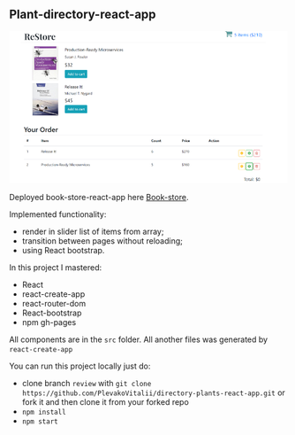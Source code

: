 ## Plant-directory-react-app

![](https://github.com/PlevakoVitalii/book-store-react-app/blob/master/book-store-screen.bmp)

Deployed book-store-react-app here [Book-store](https://plevakovitalii.github.io/book-store-react-app/book-store/).

Implemented functionality:

- render in slider list of items from array;
- transition between pages without reloading;
- using React bootstrap.

In this project I mastered:

- React
- react-create-app
- react-router-dom
- React-bootstrap
- npm gh-pages

All components are in the `src` folder. All another files was generated by `react-create-app`

You can run this project locally just do:

- clone branch `review` with `git clone https://github.com/PlevakoVitalii/directory-plants-react-app.git` or fork it and then clone it from your forked repo
- `npm install`
- `npm start`
